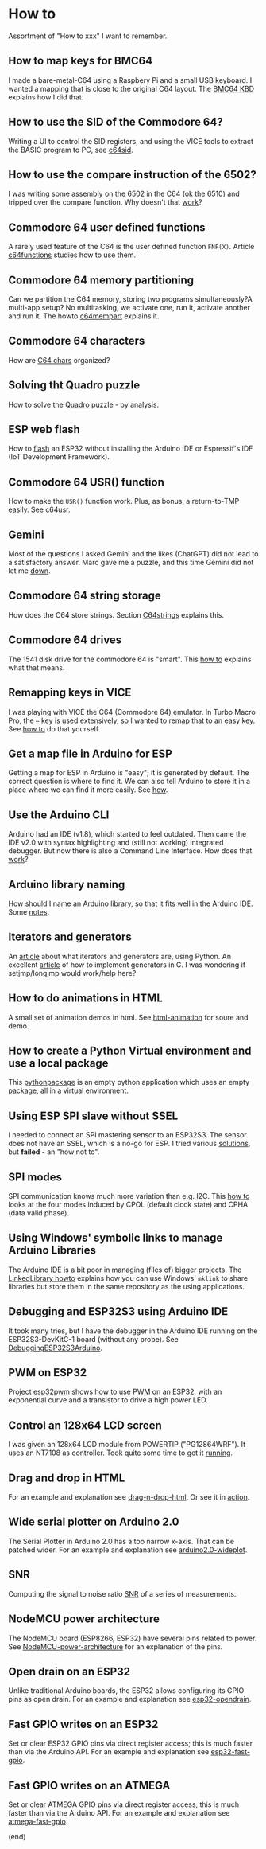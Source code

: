 # How to
Assortment of "How to xxx" I want to remember.


## How to map keys for BMC64

I made a bare-metal-C64 using a Raspbery Pi and a small USB keyboard.
I wanted a mapping that is close to the original C64 layout.
The [BMC64 KBD](c64-bmc64kbd) explains how I did that.


## How to use the SID of the Commodore 64?

Writing a UI to control the SID registers, and using the VICE tools
to extract the BASIC program to PC, see [c64sid](c64sid).


## How to use the compare instruction of the 6502?

I was writing some assembly on the 6502 in the C64 (ok the 6510)
and tripped over the compare function.
Why doesn't that [work](c64cmp)?


## Commodore 64 user defined functions

A rarely used feature of the C64 is the user defined function `FNF(X)`.
Article [c64functions](c64functions) studies how to use them.


## Commodore 64 memory partitioning

Can we partition the C64 memory, storing two programs simultaneously?A multi-app setup?
No multitasking, we activate one, run it, activate another and run it.
The howto [c64mempart](c64mempart) explains it.


## Commodore 64 characters

How are [C64 chars](c64chars) organized?


## Solving tht Quadro puzzle

How to solve the [Quadro](Quadro) puzzle - by analysis.


## ESP web flash

How to [flash](ESPwebflash) an ESP32 without installing the Arduino IDE or 
Espressif's IDF (IoT Development Framework).


## Commodore 64 USR() function

How to make the `USR()` function work. Plus, as bonus, a return-to-TMP easily.
See [c64usr](c64usr).


## Gemini

Most of the questions I asked Gemini and the likes (ChatGPT) did not lead to a satisfactory answer.
Marc gave me a puzzle, and this time Gemini did not let me [down](Gemini8princesses).


## Commodore 64 string storage

How does the C64 store strings. Section [C64strings](C64strings) explains this.


## Commodore 64 drives

The 1541 disk drive for the commodore 64 is "smart".
This [how to](c64drive) explains what that means.


## Remapping keys in VICE

I was playing with VICE the C64 (Commodore 64) emulator.
In Turbo Macro Pro, the `←` key is used extensively, so I wanted to remap that to an easy key.
See [how to](ViceKeyboardRemap/readme.md) do that yourself.


## Get a map file in Arduino for ESP

Getting a map for ESP in Arduino is "easy"; it is generated by default.
The correct question is where to find it.
We can also tell Arduino to store it in a place where we can find it more easily.
See [how](ESP-map-file/readme.md).


## Use the Arduino CLI

Arduino had an IDE (v1.8), which started to feel outdated.
Then came the IDE v2.0 with syntax highlighting and (still not working) integrated debugger.
But now there is also a Command Line Interface.
How does that [work](Arduino-CLI/readme.md)?


## Arduino library naming

How should I name an Arduino library, so that it fits well in the Arduino IDE.
Some [notes](ArduinoLibraryNaming/ArduinoLibraryNaming.md).


## Iterators and generators

An [article](https://github.com/maarten-pennings/Lego-Mindstorms/tree/main/ms4/multitask/iteratorstudy) about what iterators and generators are, using Python.
An excellent [article](https://btmc.substack.com/p/implementing-generators-yield-in) of how to implement generators in C. I was wondering if setjmp/longjmp would work/help here?


## How to do animations in HTML
A small set of animation demos in html.
See [html-animation](html-animation/readme.md) for soure and demo.


## How to create a Python Virtual environment and use a local package
This [pythonpackage](pythonpackage/readme.md) is an empty 
python application which uses an empty package,
all in a virtual environment.


## Using ESP SPI slave without SSEL
I needed to connect an SPI mastering sensor to an ESP32S3.
The sensor does not have an SSEL, which is a no-go for ESP.
I tried various [solutions](spitest), but **failed** - an "how not to".


## SPI modes
SPI communication knows much more variation than e.g. I2C.
This [how to](SPImodes/readme.md) looks at the four modes induced
by CPOL (default clock state) and CPHA (data valid phase).


## Using Windows' symbolic links to manage Arduino Libraries
The Arduino IDE is a bit poor in managing (files of) bigger projects.
The [LinkedLibrary howto](LinkedLibrary/readme.md) explains how you can use Windows' `mklink` to
share libraries but store them in the same repository as the using applications.


## Debugging and ESP32S3 using Arduino IDE
It took many tries, but I have the debugger in the Arduino IDE
running on the ESP32S3-DevKitC-1 board (without any probe).
See [DebuggingESP32S3Arduino](DebuggingESP32S3Arduino/DebuggingESP32S3Arduino.md).


## PWM on ESP32
Project [esp32pwm](esp32pwm/readme.md) shows how to use PWM on an ESP32, 
with an exponential curve and a transistor to drive a high power LED.


## Control an 128x64 LCD screen
I was given an 128x64 LCD module from POWERTIP ("PG12864WRF"). It uses an NT7108 as controller.
Took quite some time to get it [running](NT7108-12864LCD/NT7108-12864LCD.md).


## Drag and drop in HTML
For an example and explanation see [drag-n-drop-html](drag-n-drop-html/readme.md).
Or see it in [action](https://htmlpreview.github.io/?https://github.com/maarten-pennings/howto/blob/main/drag-n-drop-html/drag-n-drop-html.html).


## Wide serial plotter on Arduino 2.0
The Serial Plotter in Arduino 2.0 has a too narrow x-axis. That can be patched wider.
For an example and explanation see [arduino2.0-wideplot](arduino2.0-wideplot/arduino2.0-wideplot.md).


## SNR
Computing the signal to noise ratio [SNR](snr/snr.md) of a series of measurements.


## NodeMCU power architecture
The NodeMCU board (ESP8266, ESP32) have several pins related to power.
See [NodeMCU-power-architecture](NodeMCU-power-architecture/NodeMCU-power-architecture.md) for an explanation of the pins.


## Open drain on an ESP32
Unlike traditional Arduino boards, the ESP32 allows configuring its GPIO pins as open drain. 
For an example and explanation see [esp32-opendrain](esp32-opendrain/esp32-opendrain.md).


## Fast GPIO writes on an ESP32
Set or clear ESP32 GPIO pins via direct register access; this is much faster than via the Arduino API.
For an example and explanation see [esp32-fast-gpio](esp32-fast-gpio/esp32-fast-gpio.md).


## Fast GPIO writes on an ATMEGA
Set or clear ATMEGA GPIO pins via direct register access; this is much faster than via the Arduino API.
For an example and explanation see [atmega-fast-gpio](atmega-fast-gpio/atmega-fast-gpio.md).


(end)
